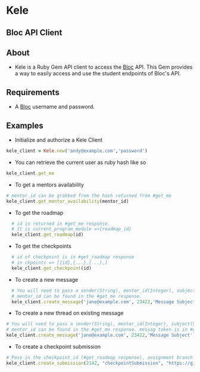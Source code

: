 # Kele

## Bloc API Client

## About
* Kele is a Ruby Gem API client to access the [Bloc](https://www.bloc.io) API. This Gem provides a way to easily access and use the student endpoints of Bloc's API.

## Requirements
* A [Bloc](https://www.bloc.io) username and password.

## Examples
- Initialize and authorize a Kele Client
```ruby
kele_client = Kele.new('andy@example.com','password')
```

- You can retrieve the current user as ruby hash like so
```ruby
kele_client.get_me
```

- To get a mentors availability
```ruby
# mentor_id can be grabbed from the hash returned from #get_me
kele_client.get_mentor_availability(mentor_id)
```

- To get the roadmap
```ruby
  # id is returned in #get_me response.
  # It is current_program_module =>{roadmap_id}
  kele_client.get_roadmap(id)
```

- To get the checkpoints
```ruby
  # id of checkpoint is in #get_roadmap response
  # in ckpoints => [{id},{...},{...},]
  kele_client.get_checkpoint(id)
```

- To create a new message
```ruby
  # You will need to pass a sender(String), mentor_id(Integer), subject(String), message body(String)
  # mentor_id can be found in the #get_me response.
  kele_client.create_message('jane@example.com', 23422,'Message Subject', 'Body of the message')
```

- To create a new thread on existing message
```ruby
# You will need to pass a sender(String), mentor_id(Integer), subject(String), message body(String), message token(String)
# mentor_id can be found in the #get_me response. messag token is in #get_messages response => {"token": }
kele_client.create_message('jane@example.com', 23422,'Message Subject', 'Body of the message', '70ba46bd-25d8-478z-9eaf-34eaa4e5e421')
```
- To create a checkpoint submission
```ruby
# Pass in the checkpoint_id (#get_roadmap response), assignment branch name, assignment commit link, and comment
kele_client.create_submission(2142, "checkpointSubmission", "https://github.com/.../.../", "Testing 'create_submission'", 33442)
```

